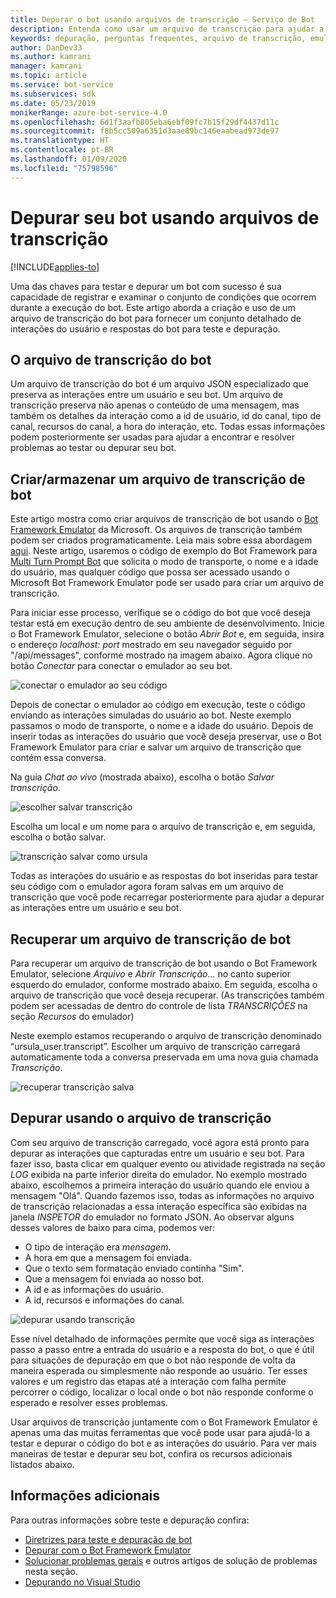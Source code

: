 ```yaml
---
title: Depurar o bot usando arquivos de transcrição – Serviço de Bot
description: Entenda como usar um arquivo de transcrição para ajudar a depurar seu bot.
keywords: depuração, perguntas frequentes, arquivo de transcrição, emulador
author: DanDev33
ms.author: kamrani
manager: kamrani
ms.topic: article
ms.service: bot-service
ms.subservices: sdk
ms.date: 05/23/2019
monikerRange: azure-bot-service-4.0
ms.openlocfilehash: 6d1f3aafb805eba6ebf09fc7b15f29df4437d11c
ms.sourcegitcommit: f8b5cc509a6351d3aae89bc146eaabead973de97
ms.translationtype: HT
ms.contentlocale: pt-BR
ms.lasthandoff: 01/09/2020
ms.locfileid: "75798596"
---
```

# <a name="debug-your-bot-using-transcript-files"></a>Depurar seu bot usando arquivos de transcrição

[!INCLUDE[applies-to](../includes/applies-to.md)]

Uma das chaves para testar e depurar um bot com sucesso é sua capacidade de registrar e examinar o conjunto de condições que ocorrem durante a execução do bot. Este artigo aborda a criação e uso de um arquivo de transcrição do bot para fornecer um conjunto detalhado de interações do usuário e respostas do bot para teste e depuração.

## <a name="the-bot-transcript-file"></a>O arquivo de transcrição do bot
Um arquivo de transcrição do bot é um arquivo JSON especializado que preserva as interações entre um usuário e seu bot. Um arquivo de transcrição preserva não apenas o conteúdo de uma mensagem, mas também os detalhes da interação como a id de usuário, id do canal, tipo de canal, recursos do canal, a hora do interação, etc. Todas essas informações podem posteriormente ser usadas para ajudar a encontrar e resolver problemas ao testar ou depurar seu bot. 

## <a name="creatingstoring-a-bot-transcript-file"></a>Criar/armazenar um arquivo de transcrição de bot
Este artigo mostra como criar arquivos de transcrição de bot usando o [Bot Framework Emulator](https://github.com/Microsoft/BotFramework-Emulator) da Microsoft. Os arquivos de transcrição também podem ser criados programaticamente. Leia mais sobre essa abordagem [aqui](./bot-builder-howto-v4-storage.md#blob-transcript-storage). Neste artigo, usaremos o código de exemplo do Bot Framework para [Multi Turn Prompt Bot](https://aka.ms/cs-multi-prompts-sample) que solicita o modo de transporte, o nome e a idade do usuário, mas qualquer código que possa ser acessado usando o Microsoft Bot Framework Emulator pode ser usado para criar um arquivo de transcrição.

Para iniciar esse processo, verifique se o código do bot que você deseja testar está em execução dentro de seu ambiente de desenvolvimento. Inicie o Bot Framework Emulator, selecione o botão _Abrir Bot_ e, em seguida, insira o endereço _localhost: port_ mostrado em seu navegador seguido por "/api/messages", conforme mostrado na imagem abaixo. Agora clique no botão _Conectar_ para conectar o emulador ao seu bot.

![conectar o emulador ao seu código](./media/emulator_open_bot_configuration.png)

Depois de conectar o emulador ao código em execução, teste o código enviando as interações simuladas do usuário ao bot. Neste exemplo passamos o modo de transporte, o nome e a idade do usuário. Depois de inserir todas as interações do usuário que você deseja preservar, use o Bot Framework Emulator para criar e salvar um arquivo de transcrição que contém essa conversa. 

Na guia _Chat ao vivo_ (mostrada abaixo), escolha o botão _Salvar transcrição_. 

![escolher salvar transcrição](./media/emulator_transcript_save.png)

Escolha um local e um nome para o arquivo de transcrição e, em seguida, escolha o botão salvar.

![transcrição salvar como ursula](./media/emulator_transcript_saveas_ursula.png)

Todas as interações do usuário e as respostas do bot inseridas para testar seu código com o emulador agora foram salvas em um arquivo de transcrição que você pode recarregar posteriormente para ajudar a depurar as interações entre um usuário e seu bot.

## <a name="retrieving-a-bot-transcript-file"></a>Recuperar um arquivo de transcrição de bot
Para recuperar um arquivo de transcrição de bot usando o Bot Framework Emulator, selecione _Arquivo_ e _Abrir Transcrição..._ no canto superior esquerdo do emulador, conforme mostrado abaixo. Em seguida, escolha o arquivo de transcrição que você deseja recuperar. (As transcrições também podem ser acessadas de dentro do controle de lista _TRANSCRIÇÕES_ na seção _Recursos_ do emulador) 

Neste exemplo estamos recuperando o arquivo de transcrição denominado “ursula_user.transcript”. Escolher um arquivo de transcrição carregará automaticamente toda a conversa preservada em uma nova guia chamada _Transcrição_.

![recuperar transcrição salva](./media/emulator_transcript_retrieve.png)

## <a name="debug-using-transcript-file"></a>Depurar usando o arquivo de transcrição
Com seu arquivo de transcrição carregado, você agora está pronto para depurar as interações que capturadas entre um usuário e seu bot. Para fazer isso, basta clicar em qualquer evento ou atividade registrada na seção _LOG_ exibida na parte inferior direita do emulador. No exemplo mostrado abaixo, escolhemos a primeira interação do usuário quando ele enviou a mensagem "Olá". Quando fazemos isso, todas as informações no arquivo de transcrição relacionadas a essa interação específica são exibidas na janela _INSPETOR_ do emulador no formato JSON. Ao observar alguns desses valores de baixo para cima, podemos ver:
* O tipo de interação era _mensagem_.
* A hora em que a mensagem foi enviada.
* Que o texto sem formatação enviado continha "Sim".
* Que a mensagem foi enviada ao nosso bot.
* A id e as informações do usuário.
* A id, recursos e informações do canal.

![depurar usando transcrição](./media/emulator_transcript_debug.png)

Esse nível detalhado de informações permite que você siga as interações passo a passo entre a entrada do usuário e a resposta do bot, o que é útil para situações de depuração em que o bot não responde de volta da maneira esperada ou simplesmente não responde ao usuário. Ter esses valores e um registro das etapas até a interação com falha permite percorrer o código, localizar o local onde o bot não responde conforme o esperado e resolver esses problemas.

Usar arquivos de transcrição juntamente com o Bot Framework Emulator é apenas uma das muitas ferramentas que você pode usar para ajudá-lo a testar e depurar o código do bot e as interações do usuário. Para ver mais maneiras de testar e depurar seu bot, confira os recursos adicionais listados abaixo.

## <a name="additional-information"></a>Informações adicionais

Para outras informações sobre teste e depuração confira:

* [Diretrizes para teste e depuração de bot](./bot-builder-testing-debugging.md)
* [Depurar com o Bot Framework Emulator](../bot-service-debug-emulator.md)
* [Solucionar problemas gerais](../bot-service-troubleshoot-bot-configuration.md) e outros artigos de solução de problemas nesta seção.
* [Depurando no Visual Studio](https://docs.microsoft.com/visualstudio/debugger/index)

